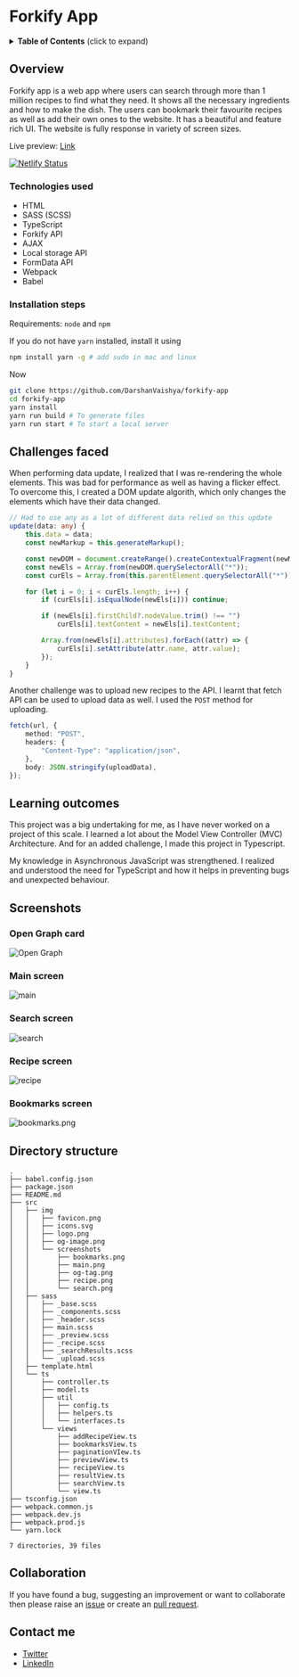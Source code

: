 # Forkify App

<details>
 <summary><strong>Table of Contents</strong> (click to expand)</summary>
  
  - [Overview](#overview)
    - [Technologies used](#technologies-used)
    - [Installation steps](#installation-steps)
  - [Challenges faced](#challenges-faced)
  - [Learning outcomes](#learning-outcomes)
  - [Screenshots](#screenshots)
  - [Directory structure](#directory-structure)
  - [Collaboration](#collaboration)
  - [Contact me](#contact-me)
  
</details>

## Overview

Forkify app is a web app where users can search through more than 1 million recipes to find what they need. It shows all the necessary ingredients and how to make the dish. The users can bookmark their favourite recipes as well as add their own ones to the website. It has a beautiful and feature rich UI. The website is fully response in variety of screen sizes.

Live preview: [Link](https://forkify.darshanv.dev)

[![Netlify Status](https://api.netlify.com/api/v1/badges/5e90623e-a903-425a-8292-98b20c3f3e80/deploy-status)](https://app.netlify.com/sites/loving-hugle-52e1c6/deploys)

### Technologies used

- HTML
- SASS (SCSS)
- TypeScript
- Forkify API
- AJAX
- Local storage API
- FormData API
- Webpack
- Babel

### Installation steps

Requirements: `node` and `npm`

If you do not have `yarn` installed, install it using

```sh
npm install yarn -g # add sudo in mac and linux
```

Now

```sh
git clone https://github.com/DarshanVaishya/forkify-app
cd forkify-app
yarn install
yarn run build # To generate files
yarn run start # To start a local server
```

## Challenges faced

When performing data update, I realized that I was re-rendering the whole elements. This was bad for performance as well as having a flicker effect. To overcome this, I created a DOM update algorith, which only changes the elements which have their data changed.

```ts
// Had to use any as a lot of different data relied on this update
update(data: any) {
	this.data = data;
	const newMarkup = this.generateMarkup();

	const newDOM = document.createRange().createContextualFragment(newMarkup);
	const newEls = Array.from(newDOM.querySelectorAll("*"));
	const curEls = Array.from(this.parentElement.querySelectorAll("*"));

	for (let i = 0; i < curEls.length; i++) {
		if (curEls[i].isEqualNode(newEls[i])) continue;

		if (newEls[i].firstChild?.nodeValue.trim() !== "")
			curEls[i].textContent = newEls[i].textContent;

		Array.from(newEls[i].attributes).forEach((attr) => {
			curEls[i].setAttribute(attr.name, attr.value);
		});
	}
}
```

Another challenge was to upload new recipes to the API. I learnt that fetch API can be used to upload data as well. I used the `POST` method for uploading.

```ts
fetch(url, {
	method: "POST",
	headers: {
		"Content-Type": "application/json",
	},
	body: JSON.stringify(uploadData),
});
```

## Learning outcomes

This project was a big undertaking for me, as I have never worked on a project of this scale. I learned a lot about the Model View Controller (MVC) Architecture. And for an added challenge, I made this project in Typescript.

My knowledge in Asynchronous JavaScript was strengthened. I realized and understood the need for TypeScript and how it helps in preventing bugs and unexpected behaviour.

## Screenshots

### Open Graph card

![Open Graph](/src/img/screenshots/og-tag.png)

### Main screen

![main](/src/img/screenshots/main.png)

### Search screen

![search](/src/img/screenshots/search.png)

### Recipe screen

![recipe](/src/img/screenshots/recipe.png)

### Bookmarks screen

![bookmarks.png](/src/img/screenshots/bookmarks.png)

## Directory structure

```
.
├── babel.config.json
├── package.json
├── README.md
├── src
│   ├── img
│   │   ├── favicon.png
│   │   ├── icons.svg
│   │   ├── logo.png
│   │   ├── og-image.png
│   │   └── screenshots
│   │       ├── bookmarks.png
│   │       ├── main.png
│   │       ├── og-tag.png
│   │       ├── recipe.png
│   │       └── search.png
│   ├── sass
│   │   ├── _base.scss
│   │   ├── _components.scss
│   │   ├── _header.scss
│   │   ├── main.scss
│   │   ├── _preview.scss
│   │   ├── _recipe.scss
│   │   ├── _searchResults.scss
│   │   └── _upload.scss
│   ├── template.html
│   └── ts
│       ├── controller.ts
│       ├── model.ts
│       ├── util
│       │   ├── config.ts
│       │   ├── helpers.ts
│       │   └── interfaces.ts
│       └── views
│           ├── addRecipeView.ts
│           ├── bookmarksView.ts
│           ├── paginationVIew.ts
│           ├── previewView.ts
│           ├── recipeView.ts
│           ├── resultView.ts
│           ├── searchView.ts
│           └── view.ts
├── tsconfig.json
├── webpack.common.js
├── webpack.dev.js
├── webpack.prod.js
└── yarn.lock

7 directories, 39 files
```

## Collaboration

If you have found a bug, suggesting an improvement or want to collaborate then please raise an [issue](https://github.com/DarshanVaishya/forkify-app/issues) or create an [pull request](https://github.com/DarshanVaishya/forkify-app/pulls).

## Contact me

- [Twitter](https://twitter.com/darshan_vaishya)
- [LinkedIn](https://www.linkedin.com/in/darshan-vaishya-ba99001a9/)
